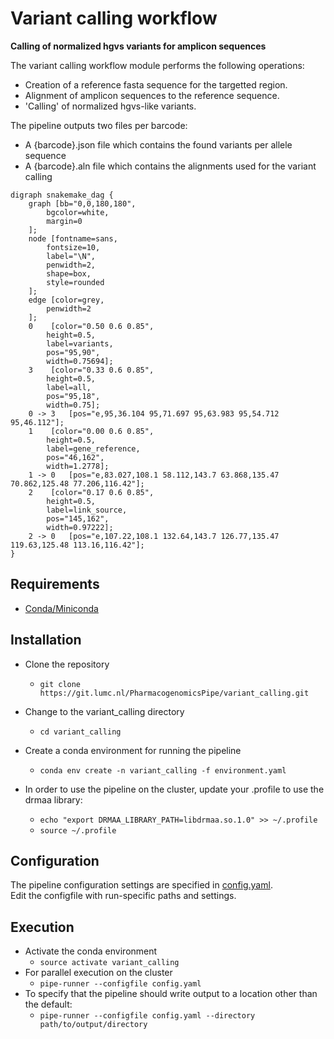 # Variant calling workflow

**Calling of normalized hgvs variants for amplicon sequences**

The variant calling workflow module performs the following operations:  
- Creation of a reference fasta sequence for the targetted region.
- Alignment of amplicon sequences to the reference sequence.
- 'Calling' of normalized hgvs-like variants.

The pipeline outputs two files per barcode:
- A {barcode}.json file which contains the found variants per allele sequence
- A {barcode}.aln file  which contains the alignments used for the variant calling

```plantuml
digraph snakemake_dag {
	graph [bb="0,0,180,180",
		bgcolor=white,
		margin=0
	];
	node [fontname=sans,
		fontsize=10,
		label="\N",
		penwidth=2,
		shape=box,
		style=rounded
	];
	edge [color=grey,
		penwidth=2
	];
	0	 [color="0.50 0.6 0.85",
		height=0.5,
		label=variants,
		pos="95,90",
		width=0.75694];
	3	 [color="0.33 0.6 0.85",
		height=0.5,
		label=all,
		pos="95,18",
		width=0.75];
	0 -> 3	 [pos="e,95,36.104 95,71.697 95,63.983 95,54.712 95,46.112"];
	1	 [color="0.00 0.6 0.85",
		height=0.5,
		label=gene_reference,
		pos="46,162",
		width=1.2778];
	1 -> 0	 [pos="e,83.027,108.1 58.112,143.7 63.868,135.47 70.862,125.48 77.206,116.42"];
	2	 [color="0.17 0.6 0.85",
		height=0.5,
		label=link_source,
		pos="145,162",
		width=0.97222];
	2 -> 0	 [pos="e,107.22,108.1 132.64,143.7 126.77,135.47 119.63,125.48 113.16,116.42"];
}
```
   
## Requirements
- [Conda/Miniconda](https://conda.io/miniconda.html)  

## Installation
- Clone the repository
  - `git clone https://git.lumc.nl/PharmacogenomicsPipe/variant_calling.git`

- Change to the variant_calling directory
  - `cd variant_calling`

- Create a conda environment for running the pipeline
  - `conda env create -n variant_calling -f environment.yaml`

- In order to use the pipeline on the cluster, update your .profile to use the drmaa library:
  - `echo "export DRMAA_LIBRARY_PATH=libdrmaa.so.1.0" >> ~/.profile`
  - `source ~/.profile`

## Configuration
The pipeline configuration settings are specified in [config.yaml](config.yaml).  
Edit the configfile with run-specific paths and settings.  

## Execution
- Activate the conda environment
  - `source activate variant_calling`
- For parallel execution on the cluster
  - `pipe-runner --configfile config.yaml`
- To specify that the pipeline should write output to a location other than the default:
  - `pipe-runner --configfile config.yaml --directory path/to/output/directory`
         
